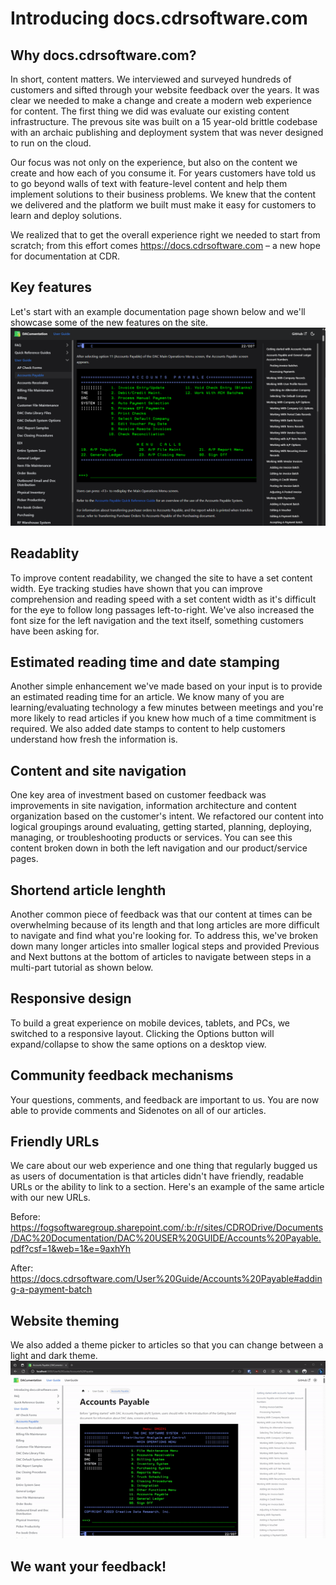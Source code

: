 # Introducing docs.cdrsoftware.com

## Why docs.cdrsoftware.com?

In short, content matters. We interviewed and surveyed hundreds of customers and sifted through your website feedback over the years. It was clear we needed to make a change and create a modern web experience for content. The first thing we did was evaluate our existing content infrastructure. The prevous site was built on a 15 year-old brittle codebase with an archaic publishing and deployment system that was never designed to run on the cloud.

Our focus was not only on the experience, but also on the content we create and how each of you consume it. For years customers have told us to go beyond walls of text with feature-level content and help them implement solutions to their business problems. We knew that the content we delivered and the platform we built must make it easy for customers to learn and deploy solutions.

We realized that to get the overall experience right we needed to start from scratch; from this effort comes https://docs.cdrsoftware.com – a new hope for documentation at CDR.

## Key features

Let's start with an example documentation page shown below and we'll showcase some of the new features on the site. ![Dacumentation](./images/DACumentation.png)

## Readablity

To improve content readability, we changed the site to have a set content width. Eye tracking studies have shown that you can improve comprehension and reading speed with a set content width as it's difficult for the eye to follow long passages left-to-right. We've also increased the font size for the left navigation and the text itself, something customers have been asking for.

## Estimated reading time and date stamping

Another simple enhancement we've made based on your input is to provide an estimated reading time for an article. We know many of you are learning/evaluating technology a few minutes between meetings and you're more likely to read articles if you knew how much of a time commitment is required. We also added date stamps to content to help customers understand how fresh the information is.

## Content and site navigation

One key area of investment based on customer feedback was improvements in site navigation, information architecture and content organization based on the customer's intent. We refactored our content into logical groupings around evaluating, getting started, planning, deploying, managing, or troubleshooting products or services. You can see this content broken down in both the left navigation and our product/service pages.

## Shortend article lenghth

Another common piece of feedback was that our content at times can be overwhelming because of its length and that long articles are more difficult to navigate and find what you're looking for. To address this, we've broken down many longer articles into smaller logical steps and provided Previous and Next buttons at the bottom of articles to navigate between steps in a multi-part tutorial as shown below.

## Responsive design

To build a great experience on mobile devices, tablets, and PCs, we switched to a responsive layout. Clicking the Options button will expand/collapse to show the same options on a desktop view.

## Community feedback mechanisms

Your questions, comments, and feedback are important to us. You are now able to provide comments and Sidenotes on all of our articles.

## Friendly URLs

We care about our web experience and one thing that regularly bugged us as users of documentation is that articles didn't have friendly, readable URLs or the ability to link to a section. Here's an example of the same article with our new URLs.

Before: <https://fogsoftwaregroup.sharepoint.com/:b:/r/sites/CDRODrive/Documents/DAC%20Documentation/DAC%20USER%20GUIDE/Accounts%20Payable.pdf?csf=1&web=1&e=9axhYh>

After: <https://docs.cdrsoftware.com/User%20Guide/Accounts%20Payable#adding-a-payment-batch>

## Website theming

We also added a theme picker to articles so that you can change between a light and dark theme.
![Alt text](images/darkmode.gif)

## We want your feedback!
